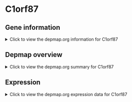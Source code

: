 <h1>C1orf87</h1>

<h2>Gene information</h2>
<details>
  <summary>Click to view the depmap.org information for C1orf87</summary>
  <p><a href="https://depmap.org/portal/gene/C1orf87?tab=about" target="_BLANK">Open page in a new tab...</a></p>
  <iframe src="https://depmap.org/portal/gene/C1orf87?tab=about" style="border:none;width:100%;height:800px"></iframe>
</details>

<h2>Depmap overview</h2>
<details>
  <summary>Click to view the depmap.org summary for C1orf87</summary>
  <p><a href="https://depmap.org/portal/gene/C1orf87?tab=overview" target="_BLANK">Open page in a new tab...</a></p>
  <iframe src="https://depmap.org/portal/gene/C1orf87?tab=overview" style="border:none;width:100%;height:800px"></iframe>
</details>

<h2>Expression</h2>
<details>
  <summary>Click to view the depmap.org expression data for C1orf87</summary>
  <p><a href="https://depmap.org/portal/gene/C1orf87?tab=characterization" target="_BLANK">Open page in a new tab...</a></p>
  <iframe src="https://depmap.org/portal/gene/C1orf87?tab=characterization" style="border:none;width:100%;height:800px"></iframe>
</details>


<!--
<h2>Reactome Pathway diagram</h2>
<details>
  <summary>Click to view the Reactome pathway for C1orf87</summary>
  <p><a href="PURL" target="_BLANK">Open page in a new tab...</a></p>
  PNAME
</details>
-->


